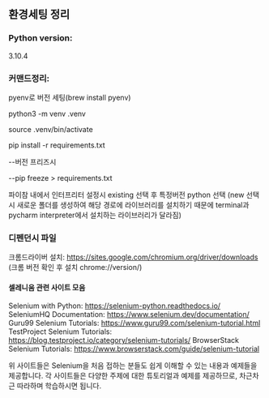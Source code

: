 ## 환경세팅 정리

### Python version: 
3.10.4
### 커맨드정리:
pyenv로 버전 세팅(brew install pyenv)

python3 -m venv .venv

source .venv/bin/activate

pip install -r requirements.txt

--버전 프리즈시

--pip freeze > requirements.txt

파이참 내에서 인터프리터 설정시 existing 선택 후 특정버전 python 선택
(new 선택시 새로운 폴더를 생성하여 해당 경로에 라이브러리를 설치하기 때문에 terminal과 pycharm interpreter에서 설치하는 라이브러리가 달라짐)


### 디펜던시 파일

크롬드라이버 설치:
https://sites.google.com/chromium.org/driver/downloads
(크롬 버전 확인 후 설치 chrome://version/)


#### 셀레니움 관련 사이트 모음
Selenium with Python: https://selenium-python.readthedocs.io/
SeleniumHQ Documentation: https://www.selenium.dev/documentation/
Guru99 Selenium Tutorials: https://www.guru99.com/selenium-tutorial.html
TestProject Selenium Tutorials: https://blog.testproject.io/category/selenium-tutorials/
BrowserStack Selenium Tutorials: https://www.browserstack.com/guide/selenium-tutorial

위 사이트들은 Selenium을 처음 접하는 분들도 쉽게 이해할 수 있는 내용과 예제들을 제공합니다. 각 사이트들은 다양한 주제에 대한 튜토리얼과 예제를 제공하므로, 차근차근 따라하며 학습하시면 됩니다.
